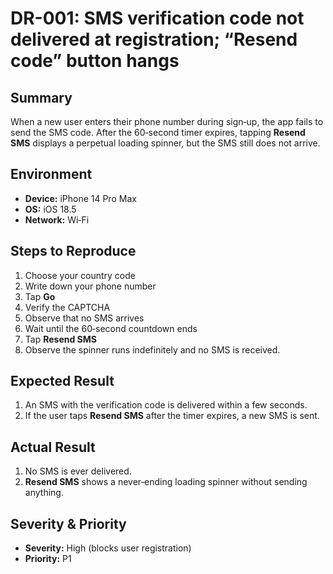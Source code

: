 # DR-001: SMS verification code not delivered at registration; “Resend code” button hangs

## Summary
When a new user enters their phone number during sign‑up, the app fails to send the SMS code. After the 60‑second timer expires, tapping **Resend SMS** displays a perpetual loading spinner, but the SMS still does not arrive.

## Environment
- **Device:** iPhone 14 Pro Max  
- **OS:** iOS 18.5  
- **Network:** Wi‑Fi  

## Steps to Reproduce
1. Choose your country code  
2. Write down your phone number  
3. Tap **Go**  
4. Verify the CAPTCHA  
5. Observe that no SMS arrives  
6. Wait until the 60‑second countdown ends  
7. Tap **Resend SMS**  
8. Observe the spinner runs indefinitely and no SMS is received.

## Expected Result
1. An SMS with the verification code is delivered within a few seconds.  
2. If the user taps **Resend SMS** after the timer expires, a new SMS is sent.

## Actual Result
1. No SMS is ever delivered.  
2. **Resend SMS** shows a never‑ending loading spinner without sending anything.

## Severity & Priority
- **Severity:** High (blocks user registration)  
- **Priority:** P1
